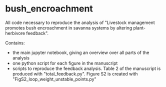 # bush_encroachment

All code necessary to reproduce the analysis of "Livestock management promotes bush encroachment in savanna systems by altering plant-herbivore feedback". 

Contains: 
- the main jupyter notebook, giving an overview over all parts of the analysis
- one python script for each figure in the manuscript
- scripts to reproduce the feedback analysis. Table 2 of the manuscript is produced with "total_feedback.py". Figure S2 is created with "FigS2_loop_weight_unstable_points.py"

